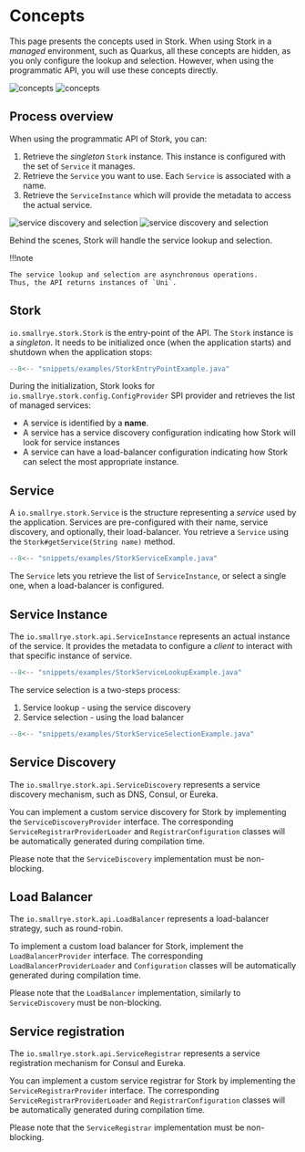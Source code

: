 # Concepts

This page presents the concepts used in Stork.
When using Stork in a _managed_ environment, such as Quarkus, all these concepts are hidden, as you only configure the lookup and selection.
However, when using the programmatic API, you will use these concepts directly.


![concepts](target/stork.svg#only-light)
![concepts](target/stork_dark.svg#only-dark)

## Process overview

When using the programmatic API of Stork, you can:

1. Retrieve the _singleton_ `Stork` instance. This instance is configured with the set of `Service` it manages.
2. Retrieve the `Service` you want to use. Each `Service` is associated with a name.
3. Retrieve the `ServiceInstance` which will provide the metadata to access the actual service.

![service discovery and selection](target/sequence.svg#only-light)
![service discovery and selection](target/sequence_dark.svg#only-dark)

Behind the scenes, Stork will handle the service lookup and selection.

!!!note

    The service lookup and selection are asynchronous operations.
    Thus, the API returns instances of `Uni`. 

## Stork

`io.smallrye.stork.Stork` is the entry-point of the API.
The `Stork` instance is a _singleton_.
It needs to be initialized once (when the application starts) and shutdown when the application stops:

```java linenums="1"
--8<-- "snippets/examples/StorkEntryPointExample.java"
```

During the initialization, Stork looks for `io.smallrye.stork.config.ConfigProvider` SPI provider and retrieves the list of managed services:

* A service is identified by a **name**. 
* A service has a service discovery configuration indicating how Stork will look for service instances
* A service can have a load-balancer configuration indicating how Stork can select the most appropriate instance.

## Service

A `io.smallrye.stork.Service` is the structure representing a _service_ used by the application.
Services are pre-configured with their name, service discovery, and optionally, their load-balancer.
You retrieve a `Service` using the `Stork#getService(String name)` method.

```java linenums="1"
--8<-- "snippets/examples/StorkServiceExample.java"
```

The `Service` lets you retrieve the list of `ServiceInstance`, or select a single one, when a load-balancer is configured.

## Service Instance

The `io.smallrye.stork.api.ServiceInstance` represents an actual instance of the service. 
It provides the metadata to configure a _client_ to interact with that specific instance of service.

```java linenums="1"
--8<-- "snippets/examples/StorkServiceLookupExample.java"
```

The service selection is a two-steps process:

1. Service lookup - using the service discovery
2. Service selection - using the load balancer

```java linenums="1"
--8<-- "snippets/examples/StorkServiceSelectionExample.java"
```

## Service Discovery

The `io.smallrye.stork.api.ServiceDiscovery` represents a service discovery mechanism, such as DNS, Consul, or Eureka.

You can implement a custom service discovery for Stork by implementing the `ServiceDiscoveryProvider` interface.
The corresponding `ServiceRegistrarProviderLoader` and `RegistrarConfiguration` classes will be automatically generated during compilation time.

Please note that the `ServiceDiscovery` implementation must be non-blocking.

## Load Balancer

The `io.smallrye.stork.api.LoadBalancer` represents a load-balancer strategy, such as round-robin.

To implement a custom load balancer for Stork, implement the `LoadBalancerProvider` interface.
The corresponding `LoadBalancerProviderLoader` and `Configuration` classes will be automatically generated during compilation time.

Please note that the `LoadBalancer` implementation, similarly to `ServiceDiscovery`
must be non-blocking.

## Service registration

The `io.smallrye.stork.api.ServiceRegistrar` represents a service registration mechanism for Consul and Eureka.

You can implement a custom service registrar for Stork by implementing the `ServiceRegistrarProvider` interface.
The corresponding `ServiceRegistrarProviderLoader` and `RegistrarConfiguration` classes will be automatically generated during compilation time. 

Please note that the `ServiceRegistrar` implementation must be non-blocking.